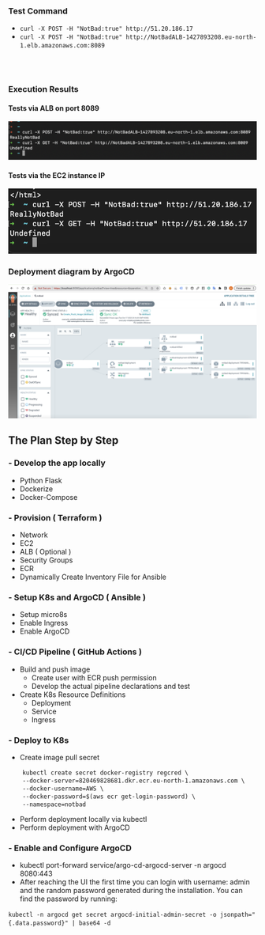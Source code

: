 
### Test Command
  - `curl -X POST -H "NotBad:true" http://51.20.186.17`
  - `curl -X POST -H "NotBad:true" http://NotBadALB-1427893208.eu-north-1.elb.amazonaws.com:8089`

<br/><br/>
### Execution Results

#### Tests via ALB on port 8089
![Tests via LB](./images/tests-lb.png)

#### Tests via the EC2 instance IP
![Tests](./images/tests.png)

### Deployment diagram by ArgoCD
![Deployment](images/argocd.png)


## The Plan Step by Step
### - Develop the app locally
- Python Flask
- Dockerize
- Docker-Compose

### - Provision ( Terraform )
- Network 
- EC2
- ALB ( Optional )
- Security Groups
- ECR
- Dynamically Create Inventory File for Ansible

### - Setup K8s and ArgoCD ( Ansible )
- Setup micro8s
- Enable Ingress
- Enable ArgoCD

### - CI/CD Pipeline ( GitHub Actions )
- Build and push image
  - Create user with ECR push permission
  - Develop the actual pipeline declarations and test
- Create K8s Resource Definitions
  - Deployment
  - Service
  - Ingress
### -  Deploy to K8s
  - Create image pull secret
```
    kubectl create secret docker-registry regcred \
    --docker-server=820469828681.dkr.ecr.eu-north-1.amazonaws.com \
    --docker-username=AWS \
    --docker-password=$(aws ecr get-login-password) \
    --namespace=notbad
```
  - Perform deployment locally via kubectl 
  - Perform deployment with ArgoCD

### - Enable and Configure ArgoCD
  - kubectl port-forward service/argo-cd-argocd-server -n argocd 8080:443
  - After reaching the UI the first time you can login with username: admin and the random password generated during the installation. You can find the password by running:

`kubectl -n argocd get secret argocd-initial-admin-secret -o jsonpath="{.data.password}" | base64 -d`
